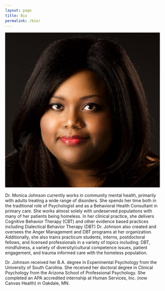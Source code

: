 ```yaml
---
layout: page
title: Bio
permalink: /bio/
---
```


<div class="row">
    <div class="col-sm-4 col-sm-push-8">
        <img src="/assets/portrait_square.jpg" alt="portrait" class="img-circle img-responsive"/>
    </div>
    <div class="col-sm-8 col-sm-pull-4">
        <div class="panel panel-default">
            <div class="panel-body">
                <p>Dr. Monica Johnson currently works in community mental health, primarily with adults treating a wide range of disorders. She spends her time both in the traditional role of Psychologist and as a Behavioral Health Consultant in primary care. She works almost solely with undeserved populations with many of her patients being homeless. In her clinical practice, she delivers Cognitive Behavior Therapy (CBT) and other evidence based practices including Dialectical Behavior Therapy (DBT) Dr. Johnson also created and oversees the Anger Management and DBT programs at her organization. Additionally, she also trains practicum students, interns, postdoctoral fellows, and licensed professionals in a variety of topics including: DBT, mindfulness, a variety of diversity/cultural competence issues, patient engagement, and trauma informed care with the homeless population.</p> 
                <p>Dr. Johnson received her B.A. degree in Experimental Psychology from the University of South Carolina. She received her doctoral degree in Clinical Psychology from the Arizona School of Professional Psychology. She completed an APA accredited internship at Human Services, Inc. (now Canvas Health) in Oakdale, MN.</p>             
            </div>
        </div>
    </div>
</div>
